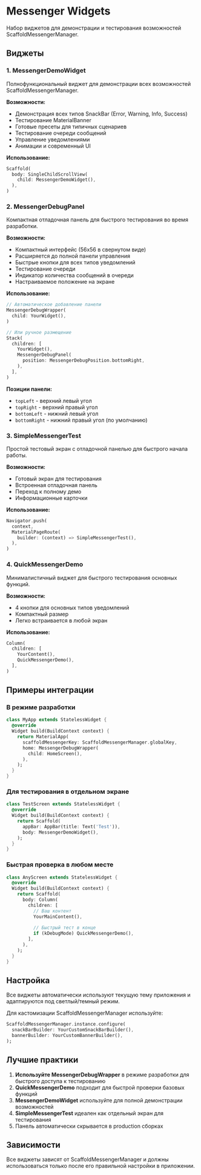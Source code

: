 # Messenger Widgets

Набор виджетов для демонстрации и тестирования возможностей ScaffoldMessengerManager.

## Виджеты

### 1. MessengerDemoWidget

Полнофункциональный виджет для демонстрации всех возможностей ScaffoldMessengerManager.

**Возможности:**
- Демонстрация всех типов SnackBar (Error, Warning, Info, Success)
- Тестирование MaterialBanner
- Готовые пресеты для типичных сценариев
- Тестирование очереди сообщений
- Управление уведомлениями
- Анимации и современный UI

**Использование:**
```dart
Scaffold(
  body: SingleChildScrollView(
    child: MessengerDemoWidget(),
  ),
)
```

### 2. MessengerDebugPanel

Компактная отладочная панель для быстрого тестирования во время разработки.

**Возможности:**
- Компактный интерфейс (56x56 в свернутом виде)
- Расширяется до полной панели управления
- Быстрые кнопки для всех типов уведомлений
- Тестирование очереди
- Индикатор количества сообщений в очереди
- Настраиваемое положение на экране

**Использование:**
```dart
// Автоматическое добавление панели
MessengerDebugWrapper(
  child: YourWidget(),
)

// Или ручное размещение
Stack(
  children: [
    YourWidget(),
    MessengerDebugPanel(
      position: MessengerDebugPosition.bottomRight,
    ),
  ],
)
```

**Позиции панели:**
- `topLeft` - верхний левый угол
- `topRight` - верхний правый угол  
- `bottomLeft` - нижний левый угол
- `bottomRight` - нижний правый угол (по умолчанию)

### 3. SimpleMessengerTest

Простой тестовый экран с отладочной панелью для быстрого начала работы.

**Возможности:**
- Готовый экран для тестирования
- Встроенная отладочная панель
- Переход к полному демо
- Информационные карточки

**Использование:**
```dart
Navigator.push(
  context,
  MaterialPageRoute(
    builder: (context) => SimpleMessengerTest(),
  ),
)
```

### 4. QuickMessengerDemo

Минималистичный виджет для быстрого тестирования основных функций.

**Возможности:**
- 4 кнопки для основных типов уведомлений
- Компактный размер
- Легко встраивается в любой экран

**Использование:**
```dart
Column(
  children: [
    YourContent(),
    QuickMessengerDemo(),
  ],
)
```

## Примеры интеграции

### В режиме разработки

```dart
class MyApp extends StatelessWidget {
  @override
  Widget build(BuildContext context) {
    return MaterialApp(
      scaffoldMessengerKey: ScaffoldMessengerManager.globalKey,
      home: MessengerDebugWrapper(
        child: HomeScreen(),
      ),
    );
  }
}
```

### Для тестирования в отдельном экране

```dart
class TestScreen extends StatelessWidget {
  @override
  Widget build(BuildContext context) {
    return Scaffold(
      appBar: AppBar(title: Text('Test')),
      body: MessengerDemoWidget(),
    );
  }
}
```

### Быстрая проверка в любом месте

```dart
class AnyScreen extends StatelessWidget {
  @override
  Widget build(BuildContext context) {
    return Scaffold(
      body: Column(
        children: [
          // Ваш контент
          YourMainContent(),
          
          // Быстрый тест в конце
          if (kDebugMode) QuickMessengerDemo(),
        ],
      ),
    );
  }
}
```

## Настройка

Все виджеты автоматически используют текущую тему приложения и адаптируются под светлый/темный режим.

Для кастомизации ScaffoldMessengerManager используйте:

```dart
ScaffoldMessengerManager.instance.configure(
  snackBarBuilder: YourCustomSnackBarBuilder(),
  bannerBuilder: YourCustomBannerBuilder(),
);
```

## Лучшие практики

1. **Используйте MessengerDebugWrapper** в режиме разработки для быстрого доступа к тестированию
2. **QuickMessengerDemo** подходит для быстрой проверки базовых функций  
3. **MessengerDemoWidget** используйте для полной демонстрации возможностей
4. **SimpleMessengerTest** идеален как отдельный экран для тестирования
5. Панель автоматически скрывается в production сборках

## Зависимости

Все виджеты зависят от ScaffoldMessengerManager и должны использоваться только после его правильной настройки в приложении.
